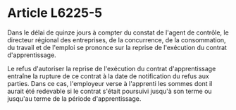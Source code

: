 # Article L6225-5

Dans le délai de quinze jours à compter du constat de l'agent de contrôle, le directeur régional des entreprises, de la concurrence, de la consommation, du travail et de l'emploi se prononce sur la reprise de l'exécution du contrat d'apprentissage.

Le refus d'autoriser la reprise de l'exécution du contrat d'apprentissage entraîne la rupture de ce contrat à la date de notification du refus aux parties. Dans ce cas, l'employeur verse à l'apprenti les sommes dont il aurait été redevable si le contrat s'était poursuivi jusqu'à son terme ou jusqu'au terme de la période d'apprentissage.